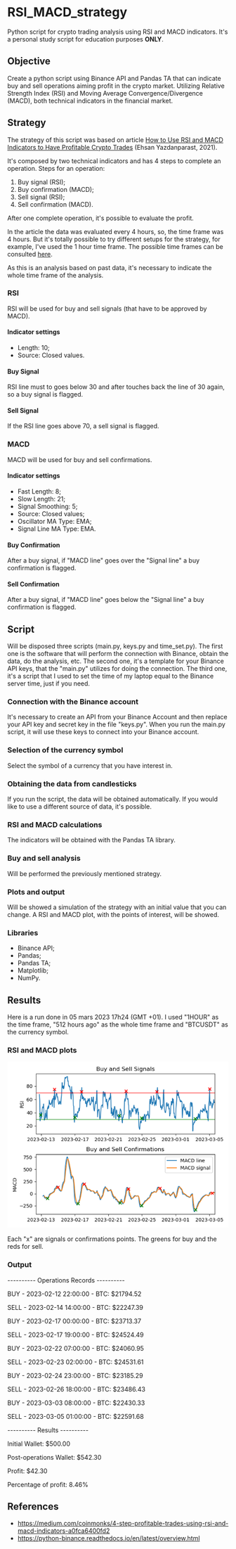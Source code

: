 # RSI_MACD_strategy
Python script for crypto trading analysis using RSI and MACD indicators. It's a personal study script for education purposes **ONLY**.

## Objective
Create a python script using Binance API and Pandas TA that can indicate buy and sell operations aiming profit in the crypto market. Utilizing Relative Strength Index (RSI) and Moving Average Convergence/Divergence (MACD), both technical indicators in the financial market.

## Strategy
The strategy of this script was based on article [How to Use RSI and MACD Indicators to Have Profitable Crypto Trades](https://medium.com/coinmonks/4-step-profitable-trades-using-rsi-and-macd-indicators-a0fca6400fd2) (Ehsan Yazdanparast, 2021). 

It's composed by two technical indicators and has 4 steps to complete an operation. Steps for an operation:
1. Buy signal (RSI);
2. Buy confirmation (MACD);
3. Sell signal (RSI);
4. Sell confirmation (MACD).

After one complete operation, it's possible to evaluate the profit.

In the article the data was evaluated every 4 hours, so, the time frame was 4 hours. But it's totally possible to try different setups for the strategy, for example, I've used the 1 hour time frame.
The possible time frames can be consulted [here](https://python-binance.readthedocs.io/en/latest/binance.html?highlight=4hour#binance.client.BaseClient.KLINE_INTERVAL_12HOUR).

As this is an analysis based on past data, it's necessary to indicate the whole time frame of the analysis.
### RSI
RSI will be used for buy and sell signals (that have to be approved by MACD).
#### Indicator settings
- Length: 10;
- Source: Closed values.
#### Buy Signal
RSI line must to goes below 30 and after touches back the line of 30 again, so a buy signal is flagged.
#### Sell Signal
If the RSI line goes above 70, a sell signal is flagged.
### MACD
MACD will be used for buy and sell confirmations.
#### Indicator settings
- Fast Length: 8;
- Slow Length: 21;
- Signal Smoothing: 5;
- Source: Closed values;
- Oscillator MA Type: EMA;
- Signal Line MA Type: EMA.

#### Buy Confirmation
After a buy signal, if "MACD line" goes over the "Signal line" a buy confirmation is flagged.

#### Sell Confirmation
After a buy signal, if "MACD line" goes below the "Signal line" a buy confirmation is flagged.

## Script
Will be disposed three scripts (main.py, keys.py and time_set.py). The first one is the software that will perform the connection with Binance, obtain the data, do the analysis, etc. The second one, it's a template for your Binance API keys, that the "main.py" utilizes for doing the connection. The third one, it's a script that I used to set the time of my laptop equal to the Binance server time, just if you need.

### Connection with the Binance account
It's necessary to create an API from your Binance Account and then replace your API key and secret key in the file "keys.py". When you run the main.py script, it will use these keys to connect into your Binance account.

### Selection of the currency symbol
Select the symbol of a currency that you have interest in.

### Obtaining the data from candlesticks
If you run the script, the data will be obtained automatically. If you would like to use a different source of data, it's possible.

### RSI and MACD calculations
The indicators will be obtained with the Pandas TA library.

### Buy and sell analysis
Will be performed the previously mentioned strategy.

### Plots and output
Will be showed a simulation of the strategy with an initial value that you can change. A RSI and MACD plot, with the points of interest, will be showed.


### Libraries
- Binance API;
- Pandas;
- Pandas TA;
- Matplotlib;
- NumPy.

## Results
Here is a run done in 05 mars 2023 17h24 (GMT +01). I used "1HOUR" as the time frame, "512 hours ago" as the whole time frame and "BTCUSDT" as the currency symbol.
### RSI and MACD plots

![RSI and MACD Plots](Figure_1_pequena_reta.png)

Each "x" are signals or confirmations points. The greens for buy and the reds for sell.

### Output
---------- Operations Records ----------

BUY  -  2023-02-12 22:00:00  -  BTC: $21794.52

SELL -  2023-02-14 14:00:00  -  BTC: $22247.39

BUY  -  2023-02-17 00:00:00  -  BTC: $23713.37

SELL -  2023-02-17 19:00:00  -  BTC: $24524.49

BUY  -  2023-02-22 07:00:00  -  BTC: $24060.95

SELL -  2023-02-23 02:00:00  -  BTC: $24531.61

BUY  -  2023-02-24 23:00:00  -  BTC: $23185.29

SELL -  2023-02-26 18:00:00  -  BTC: $23486.43

BUY  -  2023-03-03 08:00:00  -  BTC: $22430.33

SELL -  2023-03-05 01:00:00  -  BTC: $22591.68


---------- Results ----------

Initial Wallet: $500.00

Post-operations Wallet: $542.30

Profit: $42.30

Percentage of profit: 8.46%

## References
- https://medium.com/coinmonks/4-step-profitable-trades-using-rsi-and-macd-indicators-a0fca6400fd2
- https://python-binance.readthedocs.io/en/latest/overview.html
